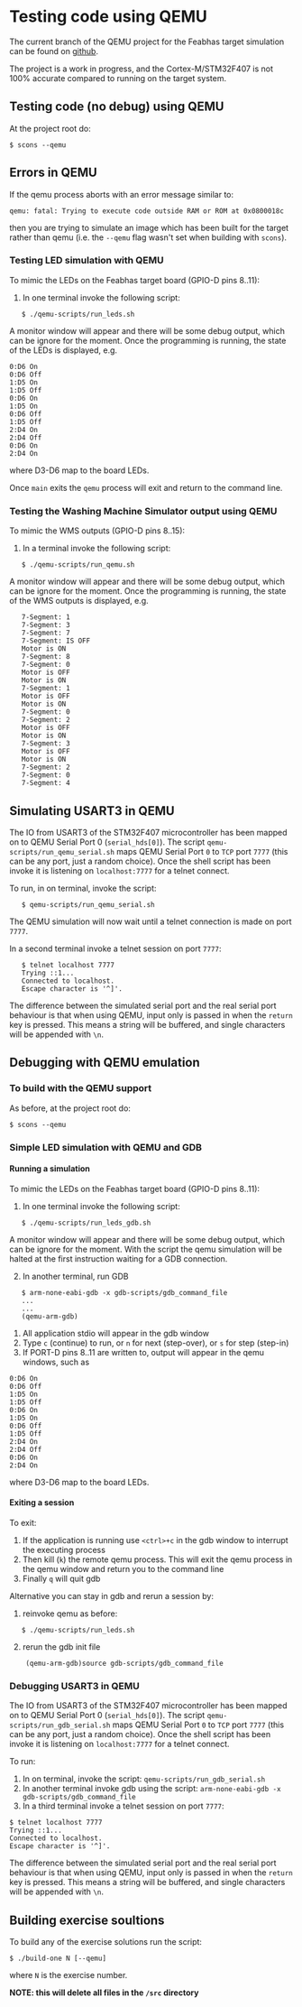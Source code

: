 # Testing code using QEMU

The current branch of the QEMU project for the Feabhas target simulation can be found on [github](https://github.com/feabhas/qemu-2).

The project is a work in progress, and the Cortex-M/STM32F407 is not 100% accurate compared to running on the target system. 

## Testing code (no debug) using QEMU
At the project root do:
```
$ scons --qemu
```

## Errors in QEMU
If the qemu process aborts with an error message similar to:
```
qemu: fatal: Trying to execute code outside RAM or ROM at 0x0800018c
```
then you are trying to simulate an image which has been built for the target rather than qemu (i.e. the `--qemu` flag wasn't set when building with `scons`).

### Testing LED simulation with QEMU

To mimic the LEDs on the Feabhas target board (GPIO-D pins 8..11):
1. In one terminal invoke the following script:
```
   $ ./qemu-scripts/run_leds.sh
```
   A monitor window will appear and there will be some debug output, which can be ignore for the moment. Once the programming is running, the state of the LEDs is displayed, e.g.

```
0:D6 On
0:D6 Off
1:D5 On
1:D5 Off
0:D6 On
1:D5 On
0:D6 Off
1:D5 Off
2:D4 On
2:D4 Off
0:D6 On
2:D4 On
```
where D3-D6 map to the board LEDs.

Once `main` exits the `qemu` process will exit and return to the command line.


### Testing the Washing Machine Simulator output using QEMU
To mimic the WMS outputs (GPIO-D pins 8..15):
1. In a terminal invoke the following script:
```
   $ ./qemu-scripts/run_qemu.sh
```
   A monitor window will appear and there will be some debug output, which can be ignore for the moment. Once the programming is running, the state of the WMS outputs is displayed, e.g.
```
   7-Segment: 1
   7-Segment: 3
   7-Segment: 7
   7-Segment: IS OFF
   Motor is ON
   7-Segment: 8
   7-Segment: 0
   Motor is OFF
   Motor is ON
   7-Segment: 1
   Motor is OFF
   Motor is ON
   7-Segment: 0
   7-Segment: 2
   Motor is OFF
   Motor is ON
   7-Segment: 3
   Motor is OFF
   Motor is ON
   7-Segment: 2
   7-Segment: 0
   7-Segment: 4
```

## Simulating USART3 in QEMU
The IO from USART3 of the STM32F407 microcontroller has been mapped on to QEMU Serial Port 0 (`serial_hds[0]`). 
The script `qemu-scripts/run_qemu_serial.sh` maps QEMU Serial Port `0` to `TCP` port `7777` (this can be any port, just a random choice).
Once the shell script has been invoke it is listening on `localhost:7777` for a telnet connect.

To run, in on terminal, invoke the script: 
```
   $ qemu-scripts/run_qemu_serial.sh
```
   The QEMU simulation will now wait until a telnet connection is made on port `7777`.

In a second terminal invoke a telnet session on port `7777`:
```
   $ telnet localhost 7777
   Trying ::1...
   Connected to localhost.
   Escape character is '^]'.

```
The difference between the simulated serial port and the real serial port behaviour is that when using QEMU, input only is passed in when the `return` key is pressed. This means a string will be buffered, and single characters will be appended with `\n`.


## Debugging with QEMU emulation

### To build with the QEMU support
As before, at the project root do:
```
$ scons --qemu
```

### Simple LED simulation with QEMU and GDB

#### Running a simulation
To mimic the LEDs on the Feabhas target board (GPIO-D pins 8..11):
1. In one terminal invoke the following script:
```
   $ ./qemu-scripts/run_leds_gdb.sh
```
   A monitor window will appear and there will be some debug output, which can be ignore for the moment. With the script the qemu simulation will be halted at the first instruction waiting for a GDB connection.

2. In another terminal, run GDB
```
   $ arm-none-eabi-gdb -x gdb-scripts/gdb_command_file
   ...
   ...
   (qemu-arm-gdb)
```
1. All application stdio will appear in the gdb window
2. Type `c` (continue) to run, or `n` for next (step-over), or `s` for step (step-in)
3. If PORT-D pins 8..11 are written to, output will appear in the qemu windows, such as
```
0:D6 On
0:D6 Off
1:D5 On
1:D5 Off
0:D6 On
1:D5 On
0:D6 Off
1:D5 Off
2:D4 On
2:D4 Off
0:D6 On
2:D4 On
```
where D3-D6 map to the board LEDs.

#### Exiting a session
To exit:
1. If the application is running use `<ctrl>+c` in the gdb window to interrupt the executing process
2. Then kill (`k`) the remote qemu process. 
   This will exit the qemu process in the qemu window and return you to the command line
3. Finally `q` will quit gdb

Alternative you can stay in gdb and rerun a session by:
1. reinvoke qemu as before:
```
   $ ./qemu-scripts/run_leds.sh
```
2. rerun the gdb init file
```
    (qemu-arm-gdb)source gdb-scripts/gdb_command_file
```

### Debugging USART3 in QEMU
The IO from USART3 of the STM32F407 microcontroller has been mapped on to QEMU Serial Port 0 (`serial_hds[0]`). 
The script `qemu-scripts/run_gdb_serial.sh` maps QEMU Serial Port `0` to `TCP` port `7777` (this can be any port, just a random choice).
Once the shell script has been invoke it is listening on `localhost:7777` for a telnet connect.

To run:
1. In on terminal, invoke the script: `qemu-scripts/run_gdb_serial.sh` 
2. In another terminal invoke gdb using the script: `arm-none-eabi-gdb -x gdb-scripts/gdb_command_file`
3. In a third terminal invoke a telnet session on port `7777`:
```
$ telnet localhost 7777
Trying ::1...
Connected to localhost.
Escape character is '^]'.

```
The difference between the simulated serial port and the real serial port behaviour is that when using QEMU, input only is passed in when the `return` key is pressed. This means a string will be buffered, and single characters will be appended with `\n`.

## Building exercise soultions

To build any of the exercise solutions run the script:
```
$ ./build-one N [--qemu]
```
where `N` is the exercise number.

**NOTE: this will delete all files in the `/src` directory**